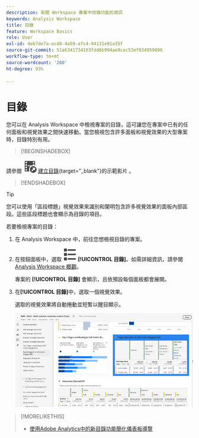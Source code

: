 ```yaml
---
description: 有關 Workspace 專案中目錄功能的資訊
keywords: Analysis Workspace
title: 目錄
feature: Workspace Basics
role: User
exl-id: 4eb7de7a-ec40-4a59-afc4-94131e91a35f
source-git-commit: 51a6341734163fdd6b994ae9cec53ef034959896
workflow-type: tm+mt
source-wordcount: '200'
ht-degree: 93%

---
```


# 目錄

您可以在 Analysis Workspace 中檢視專案的目錄，這可讓您在專案中已有的任何面板和視覺效果之間快速移動。當您檢視包含許多面板和視覺效果的大型專案時，目錄特別有用。

>[!BEGINSHADEBOX]

請參閱 ![VideoCheckedOut](/help/assets/icons/VideoCheckedOut.svg) [建立目錄](https://video.tv.adobe.com/v/26990/?quality=12&learn=on){target="_blank"}的示範影片 。

>[!ENDSHADEBOX]


>[!TIP]
>
>您可以使用「區段標題」視覺效果來識別和闡明包含許多視覺效果的面板內部區段。這些區段標題也會顯示為目錄的項目。
>


若要檢視專案的目錄：

1. 在 Analysis Workspace 中，前往您想檢視目錄的專案。

1. 在按鈕面板中，選取 ![ViewList](/help/assets/icons/ViewList.svg) **[!UICONTROL 目錄]**。如需詳細資訊，請參閱 [Analysis Workspace 概觀](/help/analysis-workspace/home.md)。<br/>

   專案的 **[!UICONTROL 目錄]** 會顯示，且依預設每個面板都會展開。

1. 在&#x200B;**[!UICONTROL 目錄]**&#x200B;中，選取一個視覺效果。<br/>

   選取的視覺效果將自動捲動並短暫以醒目顯示。

   ![醒目提示 TOC](assets/toc-highlighted.png)


>[!MORELIKETHIS]
>
>* [使用Adobe Analytics中的新目錄功能簡化儀表板導覽](https://experienceleaguecommunities.adobe.com/t5/adobe-analytics-blogs/simplify-dashboard-navigation-with-the-new-table-of-contents/ba-p/731284)
